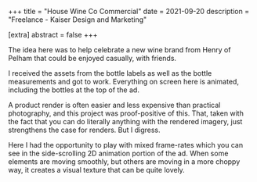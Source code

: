 +++
title = "House Wine Co Commercial"
date = 2021-09-20
description = "Freelance - Kaiser Design and Marketing"

[extra]
abstract = false
+++

The idea here was to help celebrate a new wine brand from Henry of Pelham that could be enjoyed casually, with friends.  

I received the assets from the bottle labels as well as the bottle measurements and got to work.  Everything on screen here is animated, including the bottles at the top of the ad.  

A product render is often easier and less expensive than practical photography, and this project was proof-positive of this.  That, taken with the fact that you can do literally anything with the rendered imagery, just strengthens the case for renders.  But I digress.  

Here I had the opportunity to play with mixed frame-rates which you can see in the side-scrolling 2D animation portion of the ad.  When some elements are moving smoothly, but others are moving in a more choppy way, it creates a visual texture that can be quite lovely.  